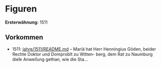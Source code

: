 # Figuren

**Ersterwähnung:** 1511

## Vorkommen
- 1511: [jahre/1511/README.md](../jahre/1511/README.md) – Mariä hat Herr Henningius
Göden, beider Rechte Doktor und Domprobſt zu Witten-
berg, dem Rat zu Naumburg dieſe Anweiſung gethan, wie
die Sta...
